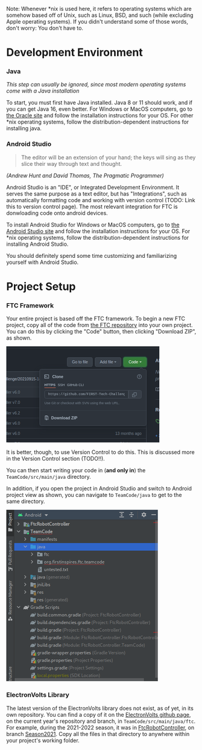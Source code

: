 Note: Whenever \*nix is used here, it refers to operating systems which are somehow based off of Unix, such as Linux, BSD, and such (while excluding Apple operating systems). If you didn't understand some of those words, don't worry: You don't have to.

# Development Environment

### Java

*This step can usually be ignored, since most modern operating systems come with a Java installation*

To start, you must first have Java installed. Java 8 or 11 should work, and if you can get Java 16, even better. For Windows or MacOS computers, go to [the Oracle site](https://www.oracle.com/java/technologies/downloads/) and follow the installation instructions for your OS. For other \*nix operating systems, follow the distribution-dependent instructions for installing java.

### Android Studio

> The editor will be an extension of your hand; the keys will sing as they slice their way through text and thought.

*(Andrew Hunt and David Thomas, The Pragmatic Programmer)*

Android Studio is an "IDE", or Integrated Development Environment. It serves the same purpose as a text editor, but has "Integrations", such as automatically formatting code and working with version control (TODO: Link this to version control page). The most relevant integration for FTC is donwloading code onto android devices.

To install Android Studio for Windows or MacOS computers, go to [the Android Studio site](https://developer.android.com/studio/) and follow the installation instructions for your OS. For \*nix operating systems, follow the distribution-dependent instructions for installing Android Studio.

You should definitely spend some time customizing and familiarizing yourself with Android Studio.

# Project Setup

### FTC Framework

Your entire project is based off the FTC framework. To begin a new FTC project, copy all of the code from [the FTC repository](https://github.com/FIRST-Tech-Challenge/FtcRobotController) into your own project. You can do this by clicking the "Code" button, then clicking "Download ZIP", as shown.

![Download from Github](./setup_github_download.png)

It is better, though, to use Version Control to do this. This is discussed more in the Version Control section (TODO!!).

You can then start writing your code in (**and only in**) the `TeamCode/src/main/java` directory.

In addition, if you open the project in Android Studio and switch to Android project view as shown, you can navigate to `TeamCode/java` to get to the same directory.

![Android project view](./setup_android_project_view.png)

### ElectronVolts Library

The latest version of the ElectronVolts library does not exist, as of yet, in its own repository. You can find a copy of it on the [ElectronVolts github page](www.example.com), on the current year's repository and branch, in `TeamCode/src/main/java/ftc`. For example, during the 2021-2022 season, it was in [FtcRobotController](https://github.com/FTC7393/FtcRobotController), on branch [Season2021](https://github.com/FTC7393/FtcRobotController/tree/Season2021). Copy all the files in that directory to anywhere within your project's working folder.
